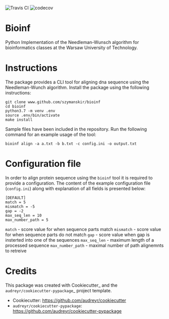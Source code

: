 ![Travis CI](https://travis-ci.com/szymanskir/bioinf.svg?token=vMgapB9HzV6RFvox4Fiq&branch=master)
![codecov](https://codecov.io/gh/szymanskir/bioinf/branch/master/graph/badge.svg)


# Bioinf

Python Implementation of the Needleman-Wunsch algorithm for bioinformatics classes at the Warsaw University of Technology.

# Instructions
The package provides a CLI tool for aligning dna sequence using the Needleman-Wunch algorithm. Install the package using the following instructions:

```
git clone www.github.com/szymanskir/bioinf
cd bioinf
python3.7 -m venv .env
source .env/bin/activate
make install
```

Sample files have been included in the repository. Run the following command for an example usage of the tool:
```
bioinf align -a a.txt -b b.txt -c config.ini -o output.txt
```

# Configuration file
In order to align protein sequence using the `bioinf` tool it is required to provide a configuration. The content of the example configuration file (`config.ini`) along with explanation of all fields is presented below:

```
[DEFAULT]
match = 5
mismatch = -5
gap = -2
max_seq_len = 10
max_number_path = 5
```

`match` - score value for when sequence parts match
`mismatch` - score value for when sequence parts do not match
`gap` - score value when gap is insterted into one of the sequences
`max_seq_len` - maximum length of a processed sequence
`max_number_path` - maximal number of path alignemnts to retreive

# Credits
This package was created with Cookiecutter_ and the `audreyr/cookiecutter-pypackage`_ project template.

* Cookiecutter: https://github.com/audreyr/cookiecutter
* `audreyr/cookiecutter-pypackage`: https://github.com/audreyr/cookiecutter-pypackage
